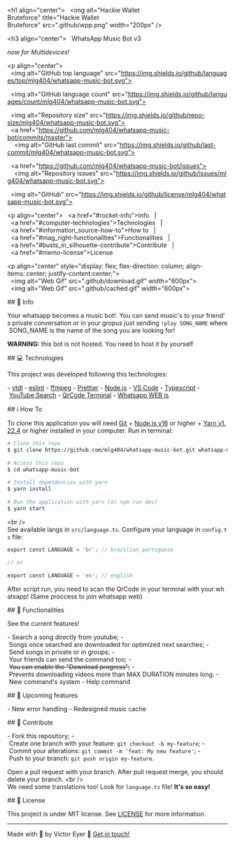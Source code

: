 <h1 align="center"> 
   <img alt="Hackie Wallet  Bruteforce" title="Hackie Wallet  Bruteforce" src=".github/wpp.png" width="200px" /> 
 </h1> 
  
 <h3 align="center"> 
   WhatsApp Music Bot v3 
 </h3> 
 <h6 align="center"><i>now for Multidevices!</i></h6> 
  
 <p align="center"> 
   <img alt="GitHub top language" src="https://img.shields.io/github/languages/top/mlg404/whatsapp-music-bot.svg"> 
  
   <img alt="GitHub language count" src="https://img.shields.io/github/languages/count/mlg404/whatsapp-music-bot.svg"> 
  
   <img alt="Repository size" src="https://img.shields.io/github/repo-size/mlg404/whatsapp-music-bot.svg"> 
   <a href="https://github.com/mlg404/whatsapp-music-bot/commits/master"> 
     <img alt="GitHub last commit" src="https://img.shields.io/github/last-commit/mlg404/whatsapp-music-bot.svg"> 
   </a> 
  
   <a href="https://github.com/mlg404/whatsapp-music-bot/issues"> 
     <img alt="Repository issues" src="https://img.shields.io/github/issues/mlg404/whatsapp-music-bot.svg"> 
   </a> 
  
   <img alt="GitHub" src="https://img.shields.io/github/license/mlg404/whatsapp-music-bot.svg"> 
 </p> 
  
 <p align="center"> 
   <a href="#rocket-info">Info</a>&nbsp;&nbsp;&nbsp;|&nbsp;&nbsp;&nbsp; 
   <a href="#computer-technologies">Technologies</a>&nbsp;&nbsp;&nbsp;|&nbsp;&nbsp;&nbsp; 
   <a href="#information_source-how-to">How to</a>&nbsp;&nbsp;&nbsp;|&nbsp;&nbsp;&nbsp; 
   <a href="#mag_right-functionalities">Functionalities</a>&nbsp;&nbsp;&nbsp;|&nbsp;&nbsp;&nbsp; 
   <a href="#busts_in_silhouette-contribute">Contribute</a>&nbsp;&nbsp;&nbsp;|&nbsp;&nbsp;&nbsp; 
   <a href="#memo-license">License</a> 
 </p> 
  
 <p align="center" style="display: flex; flex-direction: column; align-items: center; justify-content:center;"> 
   <img alt="Web Gif" src=".github/download.gif" width="600px"> 
   <img alt="Web Gif" src=".github/cached.gif" width="600px"> 
 </p> 
  
 ## :rocket: Info 
  
 Your whatsapp becomes a music bot!. You can send music's to your friend's private conversation or in your gropus just sending `!play SONG_NAME` where SONG_NAME is the name of the song you are looking for! 
  
 <strong>WARNING:</strong> this bot is not hosted. You need to host it by yourself 
  
 ## :computer: Technologies 
  
 This project was developed following this technologies: 
  
 - [ytdl](https://www.npmjs.com/package/ytdl-core) 
 - [eslint](https://eslint.org/) 
 - [ffmpeg](https://ffmpeg.org/) 
 - [Prettier](https://prettier.io/) 
 - [Node.js](https://nodejs.org/en/) 
 - [VS Code][vc] 
 - [Typescript](https://www.typescriptlang.org/) 
 - [YouTube Search](https://www.npmjs.com/package/yt-search) 
 - [QrCode Terminal](https://www.npmjs.com/package/qrcode-terminal) 
 - [Whatsapp WEB js](https://pedroslopez.me/whatsapp-web.js/) 
  
 ## :information_source: How To 
  
 To clone this application you will need [Git](https://git-scm.com) + [Node.js v16][nodejs] or higher + [Yarn v1.22.4][yarn] or higher installed in your computer. Run in terminal: 
  
 ```bash 
 # Clone this repo 
 $ git clone https://github.com/mlg404/whatsapp-music-bot.git whatsapp-music-bot 
  
 # Access this repo 
 $ cd whatsapp-music-bot 
  
 # Install dependencies with yarn 
 $ yarn install 
  
 # Run the application with yarn (or npm run dev) 
 $ yarn start 
 ``` 
  
 <br /> 
 See available langs in `src/language.ts`. Configure your language in `config.ts` file: 
  
 ```ts 
 export const LANGUAGE = 'br'; // brazilian portuguese 
  
 // or 
  
 export const LANGUAGE = 'en'; // english 
 ``` 
  
 After script run, you need to scan the QrCode in your terminal with your whatsapp! (Same proccess to join whatsapp web) 
  
 ## :mag_right: Functionalities 
  
 See the current features! 
  
 - Search a song directly from youtube; 
 - Songs once searched are downloaded for optimized next searches; 
 - Send songs in private or in groups; 
 - Your friends can send the command too; 
 - <s>You can enable the "Download progress";</s> 
 - Prevents downloading videos more than MAX DURATION minutes long. 
 - New command's system 
 - Help command 
  
 ## :stars: Upcoming features 
  
 - New error handling 
 - Redesigned music cache 
  
 ## :busts_in_silhouette: Contribute 
  
 - Fork this repository; 
 - Create one branch with your feature: `git checkout -b my-feature`; 
 - Commit your alterations: `git commit -m 'feat: My new feature'`; 
 - Push to your branch: `git push origin my-feature`. 
  
 Open a pull request with your branch. After pull request merge, you should delete your branch. 
 <br /> 
 We need some translations too! Look for `language.ts` file! **It's so easy!** 
  
 ## :memo: License 
  
 This project is under MIT license. See [LICENSE](https://github.com/mlg404/whatsapp-music-bot/blob/master/LICENSE) for more information. 
  
 --- 
  
 Made with 💙 by Victor Eyer :wave: [Get in touch!](https://www.linkedin.com/in/victoreyer/) 
  
 [nodejs]: https://nodejs.org/ 
 [yarn]: https://classic.yarnpkg.com/lang/en/ 
 [vc]: https://code.visualstudio.com/
